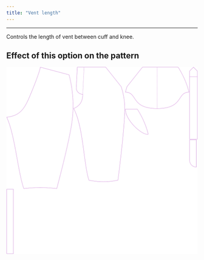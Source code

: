 ```yaml
---
title: "Vent length"
---
```


---

Controls the length of vent between cuff and knee.

## Effect of this option on the pattern

![This image shows the effect of this option by superimposing several variants that have a different value for this option](cornelius_ventlength_sample.svg "Effect of this option on the pattern")

